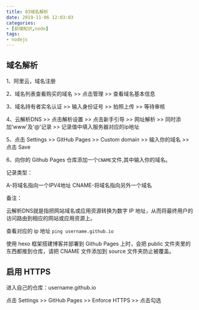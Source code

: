 ```yaml
---
title: 03域名解析
date: 2019-11-06 12:03:03
categories:
- [前端知识,node]
tags:
- nodejs
---
```


## 域名解析

1、阿里云，域名注册

2、域名列表查看购买的域名 >> 点击管理 >> 查看域名基本信息

3、域名持有者实名认证 >> 输入身份证号 >> 拍照上传 >> 等待审核

4、云解析DNS >> 点击解析设置 >> 点击新手引导 >> 网址解析 >>  同时添加'www'及'@'记录 >> 记录值中填入服务器对应的ip地址

5、点击 Settings >> GitHub Pages >> Custom domain >> 输入你的域名 >> 点击 Save

6、向你的 Github Pages 仓库添加一个```CNAME```文件,其中输入你的域名。

记录类型：

A-将域名指向一个IPV4地址
CNAME-将域名指向另外一个域名

备注：

云解析DNS就是指把网站域名或应用资源转换为数字 IP 地址，从而将最终用户的访问路由到相应的网站或应用资源上。

查看对应的 ip 地址 ```ping username.github.io```

使用 hexo 框架搭建博客并部署到 Github Pages 上时，会把 public 文件夹里的东西都推到仓库，请把 CNAME 文件添加到 source 文件夹防止被覆盖。

## 启用 HTTPS

进入自己的仓库：username.github.io

点击 Settings >> GitHub Pages >> Enforce HTTPS >> 点击勾选
